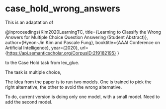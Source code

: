 # case_hold_wrong_answers

This is an adaptation of 

@inproceedings{Kim2020LearningTC,
  title={Learning to Classify the Wrong Answers for Multiple Choice Question Answering (Student Abstract)},
  author={Hyeon-Jin Kim and Pascale Fung},
  booktitle={AAAI Conference on Artificial Intelligence},
  year={2020},
  url={https://api.semanticscholar.org/CorpusID:219182195}
}

to the Case Hold task from lex_glue. 

The task is multiple choice, 

The idea from the paper is to run two models. One is trained to pick the right alternative, the
other to avoid the wrong alternative.

To do, current version is doing only one model, with a small model. Need to add the second model.


